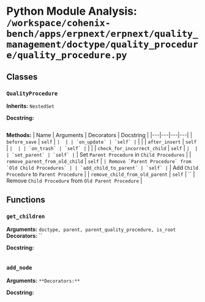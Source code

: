 # Python Module Analysis: `/workspace/cohenix-bench/apps/erpnext/erpnext/quality_management/doctype/quality_procedure/quality_procedure.py`

## Classes

### `QualityProcedure`
**Inherits:** `NestedSet`


**Docstring:**
```

```

**Methods:**
| Name | Arguments | Decorators | Docstring |
|---|---|---|---|
| `before_save` | `self` | `` |  |
| `on_update` | `self` | `` |  |
| `after_insert` | `self` | `` |  |
| `on_trash` | `self` | `` |  |
| `check_for_incorrect_child` | `self` | `` |  |
| `set_parent` | `self` | `` | Set `Parent Procedure` in `Child Procedures` |
| `remove_parent_from_old_child` | `self` | `` | Remove `Parent Procedure` from `Old Child Procedures` |
| `add_child_to_parent` | `self` | `` | Add `Child Procedure` to `Parent Procedure` |
| `remove_child_from_old_parent` | `self` | `` | Remove `Child Procedure` from `Old Parent Procedure` |





## Functions

### `get_children`
**Arguments:** `doctype, parent, parent_quality_procedure, is_root`
**Decorators:** ``

**Docstring:**
```

```
### `add_node`
**Arguments:** ``
**Decorators:** ``

**Docstring:**
```

```

